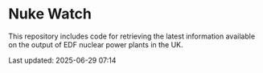 # Nuke Watch

This repository includes code for retrieving the latest information available on the output of EDF nuclear power plants in the UK.

Last updated: 2025-06-29 07:14